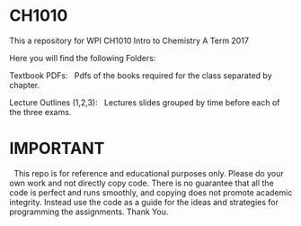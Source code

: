 # CH1010
This a repository for WPI CH1010 Intro to Chemistry A Term 2017


Here you will find the following Folders:


Textbook PDFs:
&nbsp;	  Pdfs of the books required for the class separated by chapter.


Lecture Outlines (1,2,3):
&nbsp;    Lectures slides grouped by time before each of the three exams.
    

	
# IMPORTANT

&nbsp;  This repo is for reference and educational purposes only. Please do your own work and not directly copy code. There is no guarantee that all the code is perfect and runs smoothly, and copying does not promote academic integrity. Instead use the code as a guide for the ideas and strategies for programming the assignments. Thank You.
